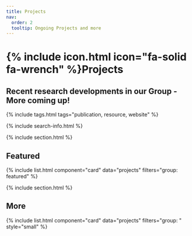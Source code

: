 ```yaml
---
title: Projects
nav:
  order: 2
  tooltip: Ongoing Projects and more
---
```


# {% include icon.html icon="fa-solid fa-wrench" %}Projects

## Recent research developments in our Group - More coming up!

{% include tags.html tags="publication, resource, website" %}

{% include search-info.html %}

{% include section.html %}

## Featured

{% include list.html component="card" data="projects" filters="group: featured" %}

{% include section.html %}

## More

{% include list.html component="card" data="projects" filters="group: " style="small" %}
